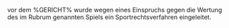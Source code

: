 vor dem %GERICHT% wurde wegen eines Einspruchs gegen die Wertung des im Rubrum genannten Spiels ein Sportrechtsverfahren eingeleitet.  
  